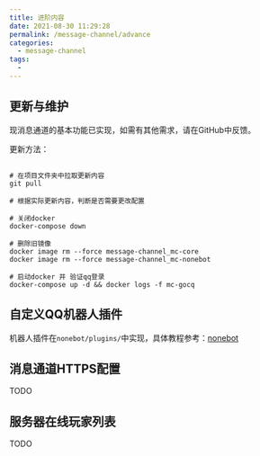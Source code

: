 ```yaml
---
title: 进阶内容
date: 2021-08-30 11:29:28
permalink: /message-channel/advance
categories: 
  - message-channel
tags: 
  - 
---
```


## 更新与维护

现消息通道的基本功能已实现，如需有其他需求，请在GitHub中反馈。

更新方法：

```shell

# 在项目文件夹中拉取更新内容
git pull

# 根据实际更新内容，判断是否需要更改配置

# 关闭docker
docker-compose down

# 删除旧镜像
docker image rm --force message-channel_mc-core
docker image rm --force message-channel_mc-nonebot

# 启动docker 并 验证qq登录
docker-compose up -d && docker logs -f mc-gocq
```

## 自定义QQ机器人插件

机器人插件在`nonebot/plugins/`中实现，具体教程参考：[nonebot](https://docs.nonebot.dev/)

## 消息通道HTTPS配置

TODO

## 服务器在线玩家列表

TODO